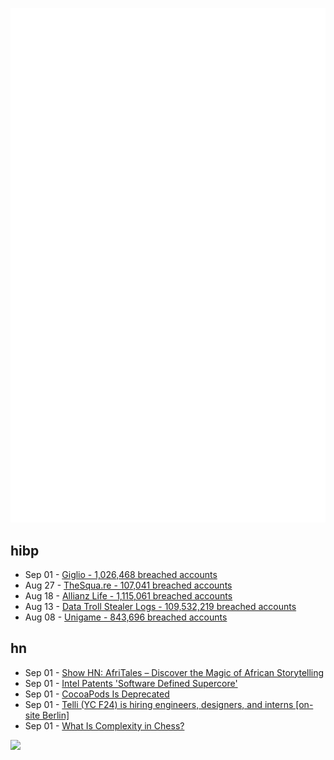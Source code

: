 ![Metrics](https://raw.githubusercontent.com/phixion/phixion/master/metrics.svg)

## hibp

<!--
for https://github.com/phixion/phixion/blob/main/.github/workflows/feeds.yml
-->
<!--START_SECTION:haveibeenpwnd-->
- Sep 01 - [Giglio - 1,026,468 breached accounts](https://haveibeenpwned.com/Breach/Giglio)
- Aug 27 - [TheSqua.re - 107,041 breached accounts](https://haveibeenpwned.com/Breach/TheSquare)
- Aug 18 - [Allianz Life - 1,115,061 breached accounts](https://haveibeenpwned.com/Breach/AllianzLife)
- Aug 13 - [Data Troll Stealer Logs - 109,532,219 breached accounts](https://haveibeenpwned.com/Breach/DataTrollStealerLogs)
- Aug 08 - [Unigame - 843,696 breached accounts](https://haveibeenpwned.com/Breach/Unigame)
<!--END_SECTION:haveibeenpwnd-->

## hn

<!--
for https://github.com/phixion/phixion/blob/main/.github/workflows/feeds.yml
-->
<!--START_SECTION:hn-->
- Sep 01 - [Show HN: AfriTales – Discover the Magic of African Storytelling](https://afritales.org/)
- Sep 01 - [Intel Patents 'Software Defined Supercore'](https://www.tomshardware.com/pc-components/cpus/intel-patents-software-defined-supercore-mimicking-ultra-wide-execution-using-multiple-cores)
- Sep 01 - [CocoaPods Is Deprecated](https://blog.cocoapods.org/CocoaPods-Specs-Repo/)
- Sep 01 - [Telli (YC F24) is hiring engineers, designers, and interns [on-site Berlin]](https://hi.telli.com/join-us)
- Sep 01 - [What Is Complexity in Chess?](https://lichess.org/@/Toadofsky/blog/what-is-complexity/pKo1swFh)
<!--END_SECTION:hn-->

<!--
for https://yhype.me
-->
![](https://hit.yhype.me/github/profile?user_id=13013670)

